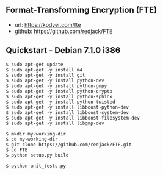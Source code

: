 Format-Transforming Encryption (FTE)
-----
* url: https://kpdyer.com/fte
* github: https://github.com/redjack/FTE

Quickstart - Debian 7.1.0 i386
----------

```
$ sudo apt-get update
$ sudo apt-get -y install m4
$ sudo apt-get -y install git
$ sudo apt-get -y install python-dev
$ sudo apt-get -y install python-gmpy
$ sudo apt-get -y install python-crypto
$ sudo apt-get -y install python-sphinx
$ sudo apt-get -y install python-twisted
$ sudo apt-get -y install libboost-python-dev
$ sudo apt-get -y install libboost-system-dev
$ sudo apt-get -y install libboost-filesystem-dev
$ sudo apt-get -y install libgmp-dev
```

```
$ mkdir my-working-dir
$ cd my-working-dir
$ git clone https://github.com/redjack/FTE.git
$ cd FTE
$ python setup.py build
```

```
$ python unit_tests.py
```
